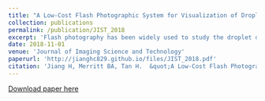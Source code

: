```yaml
---
title: "A Low-Cost Flash Photographic System for Visualization of Droplets in Drop-on-Demand Inkjet"
collection: publications
permalink: /publication/JIST_2018
excerpt: 'Flash photography has been widely used to study the droplet dynamics in drop-on-demand (DoD) inkjet due to its distinct advantages in cost and image quality. However, the whole setup, typically comprising the mounting platform, flash light source, inkjet system, CCD camera, magnification lens and pulse generator, still costs tens of thousands of dollars. To reduce the cost of visualization for DoD inkjet droplets, we proposed to replace the expensive professional pulse generator with a low-cost microcontroller board in the flash photographic system. The temporal accuracy of the microcontroller was measured by an oscilloscope. The microcontroller’s temporal stability was compared with a professional pulse generator by tracking a large number of droplet positions. To validate the effectiveness of the whole setup, the droplet ejection and the droplet impact on a silicon wafer were quantitatively analyzed and compared with theoretical predictions. Finally, sample images of droplet ejected from a commercial inkjet cartridge were presented to show the flexibility of the system.'
date: 2018-11-01
venue: 'Journal of Imaging Science and Technology'
paperurl: 'http://jianghc829.github.io/files/JIST_2018.pdf'
citation: 'Jiang H, Merritt BA, Tan H.  &quot;A Low-Cost Flash Photographic System for Visualization of Droplets in Drop-on-Demand Inkjet.&quot; <i>Journal of Imaging Science and Technology</i>. 2018, 62(6):60502-1.'
---
```


[Download paper here](http://jianghc829.github.io/files/JIST_2018.pdf)